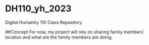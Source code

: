 # DH110_yh_2023
Digital Humanity 110 Class Repository

##Concept
For now, my project will rely on sharing family members' location and what are the family members are doing. 
